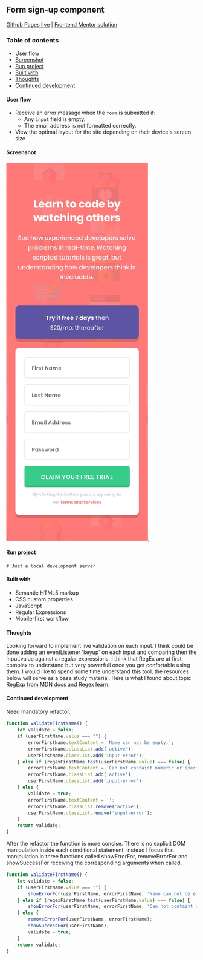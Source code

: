 ## Form sign-up component
[Github Pages live](https://alexcumplido.github.io/frontend-mentor/form-validation/) | [Frontend Mentor solution](https://www.frontendmentor.io/solutions/solid-javascript-form-validation-ZS7l_ai6w5)

### Table of contents
- [User flow](#user-flow)
- [Screenshot](#screenshot)
- [Run project](#run-project)
- [Built with](#built-with)
- [Thoughts](#thoughts)
- [Continued development](#continued-development)

#### User flow
- Receive an error message when the `form` is submitted if:
  - Any `input` field is empty. 
  - The email address is not formatted correctly.
- View the optimal layout for the site depending on their device's screen size

#### Screenshot
![Mobile preview](./design/mobile-design.jpg);

#### Run project
```
# Just a local development server
```

#### Built with
- Semantic HTML5 markup
- CSS custom properties
- JavaScript
- Regular Expressions
- Mobile-first workflow

#### Thoughts
Looking forward to implement live validation on each input. I think could be done adding an eventListener 'keyup' on each input and comparing then the input.value against a regular expressions. I think that RegEx are at first complex to understand but very powerfull once you get confortable using them. I would like to spend some time understand this tool, the resources below will serve as a base study material. Here is what I found about topic [RegExp from MDN docs](https://developer.mozilla.org/en-US/docs/Web/JavaScript/Guide/Regular_Expressions)
and [Regex learn](https://regexlearn.com/).

#### Continued development
Need mandatory refactor.
```js
function validateFirstName() {
    let validate = false;
    if (userFirstName.value === "") {
        errorFirstName.textContent = 'Name can not be empty.';
        errorFirstName.classList.add('active');
        userFirstName.classList.add('input-error');
    } else if (regexFirstName.test(userFirstName.value) === false) {
        errorFirstName.textContent = 'Can not containt numeric or special values.';
        errorFirstName.classList.add('active');
        userFirstName.classList.add('input-error');
    } else {
        validate = true;
        errorFirstName.textContent = '';
        errorFirstName.classList.remove('active');
        userFirstName.classList.remove('input-error');
    }
    return validate;
}
```
After the refactor the function is more concise. There is no explicit DOM manipulation inside each conditional statement, instead I focus that manipulation in three functions called showErrorFor, removeErrorFor and showSuccessFor receiving the corresponding arguments when called.

```js
function validateFirstName() {
    let validate = false;
    if (userFirstName.value === "") {
        showErrorFor(userFirstName, errorFirstName, 'Name can not be empty.');
    } else if (regexFirstName.test(userFirstName.value) === false) {
        showErrorFor(userFirstName, errorFirstName, 'Can not containt numeric or special values.');
    } else {
        removeErrorFor(userFirstName, errorFirstName);
        showSuccessFor(userFirstName);
        validate = true;
    }
    return validate;
}
```
